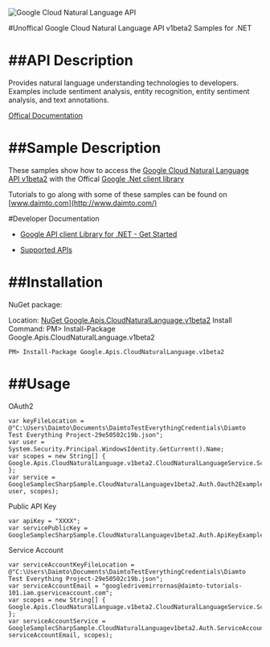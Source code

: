 ﻿![Google Cloud Natural Language API](http://www.google.com/images/icons/product/search-32.gif)

#Unoffical Google Cloud Natural Language API v1beta2 Samples for .NET  

##API Description
=============

Provides natural language understanding technologies to developers. Examples include sentiment analysis, entity recognition, entity sentiment analysis, and text annotations.

[Offical Documentation](https://cloud.google.com/natural-language/)

##Sample Description
=============

These samples show how to access the [Google Cloud Natural Language API v1beta2](https://cloud.google.com/natural-language/) with the Offical [Google .Net client library](https://github.com/google/google-api-dotnet-client)

Tutorials to go along with some of these samples can be found on [www.daimto.com](http://www.daimto.com/)

#Developer Documentation

* [Google API client Library for .NET - Get Started](https://developers.google.com/api-client-library/dotnet/get_started)

* [Supported APIs](https://developers.google.com/api-client-library/dotnet/apis/)

##Installation
=================================

NuGet package:

Location: [NuGet Google.Apis.CloudNaturalLanguage.v1beta2](https://www.nuget.org/packages/Google.Apis.CloudNaturalLanguage.v1beta2)
Install Command: PM>  Install-Package Google.Apis.CloudNaturalLanguage.v1beta2

```
PM> Install-Package Google.Apis.CloudNaturalLanguage.v1beta2
```

##Usage
=================================

OAuth2
```
var keyFileLocation = @"C:\Users\Daimto\Documents\DaimtoTestEverythingCredentials\Diamto Test Everything Project-29e50502c19b.json";
var user = System.Security.Principal.WindowsIdentity.GetCurrent().Name;
var scopes = new String[] { Google.Apis.CloudNaturalLanguage.v1beta2.CloudNaturalLanguageService.Scope.CloudNaturalLanguageReadonly };
var service = GoogleSamplecSharpSample.CloudNaturalLanguagev1beta2.Auth.Oauth2Example.GetCloudNaturalLanguageService(keyFileLocation, user, scopes);
```
Public API Key
```
var apiKey = "XXXX";
var servicePublicKey = GoogleSamplecSharpSample.CloudNaturalLanguagev1beta2.Auth.ApiKeyExample.GetService(apiKey);
```
Service Account
```
var serviceAccountKeyFileLocation = @"C:\Users\Daimto\Documents\DaimtoTestEverythingCredentials\Diamto Test Everything Project-29e50502c19b.json";
var serviceAccountEmail = "googledrivemirrornas@daimto-tutorials-101.iam.gserviceaccount.com";
var scopes = new String[] { Google.Apis.CloudNaturalLanguage.v1beta2.CloudNaturalLanguageService.Scope.Calendar };            
var serviceAccountService = GoogleSamplecSharpSample.CloudNaturalLanguagev1beta2.Auth.ServiceAccountExample.AuthenticateServiceAccount(serviceAccountKeyFileLocation, serviceAccountEmail, scopes);
```
